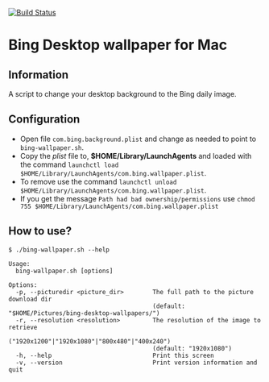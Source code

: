 [![Build Status](https://travis-ci.org/diandsonc/bing-wallpaper-for-mac.svg?branch=master)](https://travis-ci.org/diandsonc/bing-wallpaper-for-mac)
# Bing Desktop wallpaper for Mac

## Information
A script to change your desktop background to the Bing daily image.


## Configuration
* Open file `com.bing.background.plist` and change as needed to point to `bing-wallpaper.sh`.
* Copy the *plist* file to, **$HOME/Library/LaunchAgents** and
loaded with the command `launchctl load $HOME/Library/LaunchAgents/com.bing.wallpaper.plist`. 
* To remove use the command `launchctl unload $HOME/Library/LaunchAgents/com.bing.wallpaper.plist`. 
* If you get the message `Path had bad ownership/permissions` use `chmod 755 $HOME/Library/LaunchAgents/com.bing.wallpaper.plist` 


## How to use?
```
$ ./bing-wallpaper.sh --help

Usage:
  bing-wallpaper.sh [options]

Options:
  -p, --picturedir <picture_dir>        The full path to the picture download dir 
                                        (default: "$HOME/Pictures/bing-desktop-wallpapers/")
  -r, --resolution <resolution>         The resolution of the image to retrieve 
                                        ("1920x1200"|"1920x1080"|"800x480"|"400x240") 
                                        (default: "1920x1080")
  -h, --help                            Print this screen
  -v, --version                         Print version information and quit

```